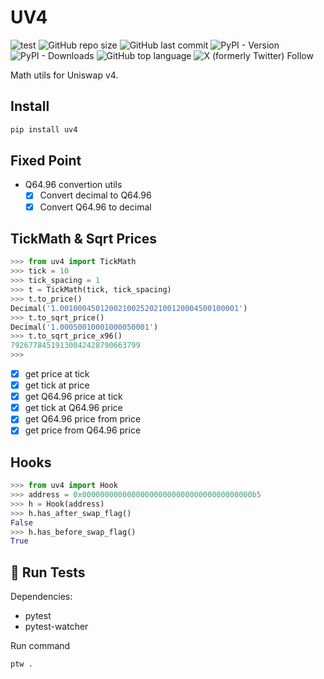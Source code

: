 # UV4

![test](https://github.com/mmsaki/uv4/actions/workflows/test.yml/badge.svg)
![GitHub repo size](https://img.shields.io/github/repo-size/mmsaki/uv4)
![GitHub last commit](https://img.shields.io/github/last-commit/mmsaki/uv4)
![PyPI - Version](https://img.shields.io/pypi/v/uv4)
![PyPI - Downloads](https://img.shields.io/pypi/dm/uv4)
![GitHub top language](https://img.shields.io/github/languages/top/mmsaki/uv4)
![X (formerly Twitter) Follow](https://img.shields.io/twitter/follow/msakiart)

Math utils for Uniswap v4.

## Install

```sh
pip install uv4
```

## Fixed Point

- Q64.96 convertion utils
  - [x] Convert decimal to Q64.96
  - [x] Convert Q64.96 to decimal

## TickMath & Sqrt Prices

```py
>>> from uv4 import TickMath
>>> tick = 10
>>> tick_spacing = 1
>>> t = TickMath(tick, tick_spacing)
>>> t.to_price()
Decimal('1.0010004501200210025202100120004500100001')
>>> t.to_sqrt_price()
Decimal('1.00050010001000050001')
>>> t.to_sqrt_price_x96()
79267784519130042428790663799
>>>
```

- [x] get price at tick
- [x] get tick at price
- [x] get Q64.96 price at tick
- [x] get tick at Q64.96 price
- [x] get Q64.96 price from price
- [x] get price from Q64.96 price

## Hooks

```py
>>> from uv4 import Hook
>>> address = 0x00000000000000000000000000000000000000b5
>>> h = Hook(address)
>>> h.has_after_swap_flag()
False
>>> h.has_before_swap_flag()
True
```

## 🧪 Run Tests

Dependencies:

- pytest
- pytest-watcher

Run command

```sh
ptw .
```

